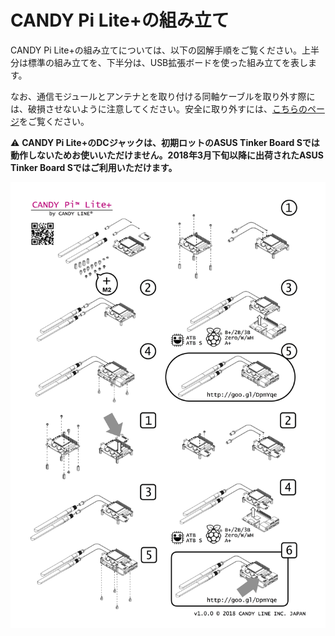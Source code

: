 <!-- toc -->

# CANDY Pi Lite+の組み立て

CANDY Pi Lite+の組み立てについては、以下の図解手順をご覧ください。上半分は標準の組み立てを、下半分は、USB拡張ボードを使った組み立てを表します。

なお、通信モジュールとアンテナとを取り付ける同軸ケーブルを取り外す際には、破損させないように注意してください。安全に取り外すには、[こちらのページ](/hardware/supplies.md)をご覧ください。

⚠️ **CANDY Pi Lite+のDCジャックは、初期ロットのASUS Tinker Board Sでは動作しないためお使いいただけません。2018年3月下旬以降に出荷されたASUS Tinker Board Sではご利用いただけます。**

![How to assemble(CANDY Pi Lite+)](/assets/Plus-InstructionSheet.jpg)
